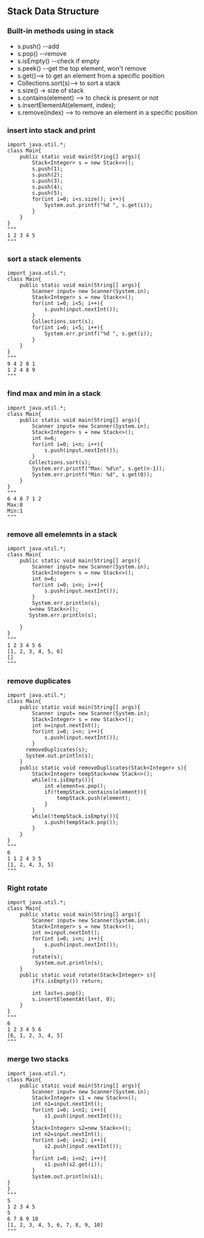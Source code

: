 ## Stack Data Structure
### Built-in methods using in stack
* s.push() --add
* s.pop() --remove
* s.isEmpty() --check if empty
* s.peek() --get the top element, won't remove
* s.get()--> to get an element from a specific position
* Collections.sort(s)--> to sort a stack
* s.size() -> size of stack
* s.contains(element) --> to check is present or not
* s.insertElementAt(element, index);
* s.remove(index) --> to remove an element in a specific position

### insert into stack and print
```
import java.util.*;
class Main{
    public static void main(String[] args){
        Stack<Integer> s = new Stack<>();
        s.push(1);
        s.push(2);
        s.push(3);
        s.push(4);
        s.push(5);
        for(int i=0; i<s.size(); i++){
            System.out.printf("%d ", s.get(i));
        }
    }
}
"""
1 2 3 4 5
"""
```

### sort a stack elements
```
import java.util.*;
class Main{
    public static void main(String[] args){
        Scanner input= new Scanner(System.in);
        Stack<Integer> s = new Stack<>();
        for(int i=0; i<5; i++){
            s.push(input.nextInt());
        }
        Collections.sort(s);
        for(int i=0; i<5; i++){
            System.err.printf("%d ", s.get(i));
        }
    }
}
"""
9 4 2 8 1
1 2 4 8 9
"""
```

### find max and min in a stack
```
import java.util.*;
class Main{
    public static void main(String[] args){
        Scanner input= new Scanner(System.in);
        Stack<Integer> s = new Stack<>();
        int n=6;
        for(int i=0; i<n; i++){
            s.push(input.nextInt());
        }
       Collections.sort(s);
        System.err.printf("Max: %d\n", s.get(n-1));
        System.err.printf("Min: %d", s.get(0));
    }
}
"""
6 4 8 7 1 2
Max:8
Min:1
"""
```

### remove all emelemnts in a stack
```
import java.util.*;
class Main{
    public static void main(String[] args){
        Scanner input= new Scanner(System.in);
        Stack<Integer> s = new Stack<>();
        int n=6;
        for(int i=0; i<n; i++){
            s.push(input.nextInt());
        }
        System.err.println(s);
       s=new Stack<>();
       System.err.println(s);

    }
}
"""
1 2 3 4 5 6
[1, 2, 3, 4, 5, 6]
[]
"""
```

### remove duplicates
```
import java.util.*;
class Main{
    public static void main(String[] args){
        Scanner input= new Scanner(System.in);
        Stack<Integer> s = new Stack<>();
        int n=input.nextInt();
        for(int i=0; i<n; i++){
            s.push(input.nextInt());
        }
      removeDuplicates(s);
      System.out.println(s);
    }
    public static void removeDuplicates(Stack<Integer> s){
        Stack<Integer> tempStack=new Stack<>();
        while(!s.isEmpty()){
            int element=s.pop();
            if(!tempStack.contains(element)){
                tempStack.push(element);
            }
        }
        while(!tempStack.isEmpty()){
            s.push(tempStack.pop());
        }
    }
}
"""
6
1 1 2 4 3 5
[1, 2, 4, 3, 5]
"""
```

### Right rotate
```
import java.util.*;
class Main{
    public static void main(String[] args){
        Scanner input= new Scanner(System.in);
        Stack<Integer> s = new Stack<>();
        int n=input.nextInt();
        for(int i=0; i<n; i++){
            s.push(input.nextInt());
        }
        rotate(s);
         System.out.println(s);
    }
    public static void rotate(Stack<Integer> s){
        if(s.isEmpty()) return;

        int last=s.pop();
        s.insertElementAt(last, 0);
    }
}
"""
6
1 2 3 4 5 6
[6, 1, 2, 3, 4, 5]
"""
```

### merge two stacks
```
import java.util.*;
class Main{
    public static void main(String[] args){
        Scanner input= new Scanner(System.in);
        Stack<Integer> s1 = new Stack<>();
        int n1=input.nextInt();
        for(int i=0; i<n1; i++){
            s1.push(input.nextInt());
        }
        Stack<Integer> s2=new Stack<>();
        int n2=input.nextInt();
        for(int i=0; i<n2; i++){
            s2.push(input.nextInt());
        }
        for(int i=0; i<n2; i++){
            s1.push(s2.get(i));
        }
        System.out.println(s1);
}
}
"""
5
1 2 3 4 5  
5
6 7 8 9 10
[1, 2, 3, 4, 5, 6, 7, 8, 9, 10]
"""
```
